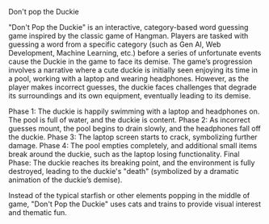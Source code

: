 Don't pop the Duckie

"Don't Pop the Duckie" is an interactive, category-based word guessing game inspired by the classic game of Hangman. Players are tasked with guessing a word from a specific category (such as Gen AI, Web Development, Machine Learning, etc.) before a series of unfortunate events cause the Duckie in the game to face its demise.
The game’s progression involves a narrative where a cute duckie is initially seen enjoying its time in a pool, working with a laptop and wearing headphones. However, as the player makes incorrect guesses, the duckie faces challenges that degrade its surroundings and its own equipment, eventually leading to its demise.

Phase 1: The duckie is happily swimming with a laptop and headphones on. The pool is full of water, and the duckie is content.
Phase 2: As incorrect guesses mount, the pool begins to drain slowly, and the headphones fall off the duckie.
Phase 3: The laptop screen starts to crack, symbolizing further damage.
Phase 4: The pool empties completely, and additional small items break around the duckie, such as the laptop losing functionality.
Final Phase: The duckie reaches its breaking point, and the environment is fully destroyed, leading to the duckie's "death" (symbolized by a dramatic animation of the duckie’s demise).

Instead of the typical starfish or other elements popping in the middle of game, "Don't Pop the Duckie" uses cats and trains to provide visual interest and thematic fun.
